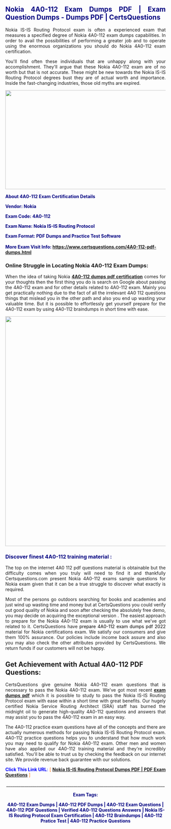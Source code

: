 <h2 style="text-align: justify;"><span style="color: #000080;">Nokia 4A0-112 Exam Dumps PDF | Exam Question Dumps - Dumps PDF | CertsQuestions</span></h2>
<p style="text-align: justify;">Nokia IS-IS Routing Protocol exam is often a experienced exam that measures a specified degree of Nokia  4A0-112 exam dumps capabilities. In order to avail the possibilities of performing a greater job and to operate using the enormous organizations you should do Nokia 4A0-112 exam certification.</p>
<p style="text-align: justify;">You'll find often these individuals that are unhappy along with your accomplishment. They'll argue that these Nokia  4A0-112 exam are of no worth but that is not accurate. These might be new towards the Nokia IS-IS Routing Protocol degrees bust they are of actual worth and importance. Inside the fast-changing industries, those old myths are expired.</p>
<p><img style="display: block; margin-left: auto; margin-right: auto;" src="https://i.imgur.com/eaP4ae9.png" width="840" height="310" /></p>
<p><span style="color: #000080;"><strong>About 4A0-112 Exam Certification Details</strong></span></p>
<p><span style="color: #000080;"><strong>Vendor: Nokia<br /></strong></span></p>
<p><span style="color: #000080;"><strong>Exam Code: 4A0-112</strong></span></p>
<p><span style="color: #000080;"><strong>Exam Name: Nokia IS-IS Routing Protocol</strong></span></p>
<p><span style="color: #000080;"><strong>Exam Format: PDF Dumps and Practice Test Software<br /><br />More Exam Visit Info: <span style="color: #ff6600;"><a href="https://www.certsquestions.com/4A0-112-pdf-dumps.html">https://www.certsquestions.com/4A0-112-pdf-dumps.html</a></span></strong></span></p>
<h3>Online Struggle in Locating Nokia 4A0-112 Exam Dumps:</h3>
<p style="text-align: justify;">When the idea of taking Nokia <a href="https://www.certsquestions.com/4A0-112-pdf-dumps.html"><strong> 4A0-112 dumps pdf certification</strong></a> comes for your thoughts then the first thing you do is search on Google about passing the 4A0-112 exam and for other details related to 4A0-112 exam. Mainly you get practically nothing due to the fact of all the irrelevant 4A0 112 questions things that mislead you in the other path and also you end up wasting your valuable time. But it is possible to effortlessly get yourself prepare for the 4A0-112 exam by using 4A0-112 braindumps in short time with ease.</p>
<p><a href="https://www.certsquestions.com/4A0-112-pdf-dumps.html"><img style="display: block; margin-left: auto; margin-right: auto;" src="https://i.imgur.com/pxhoKQ2.png" width="720" /></a></p>
<h3><span style="color: #000080;">Discover finest  4A0-112 training material :</span></h3>
<p style="text-align: justify;">The top on the internet 4A0 112 pdf questions material is obtainable but the difficulty comes when you truly will need to find it and thankfully Certsquestions.com present Nokia 4A0-112 exams sample questions for Nokia  exam given that it can be a true struggle to discover what exactly is required.</p>
<p style="text-align: justify;">Most of the persons go outdoors searching for books and academies and just wind up wasting time and money but at CertsQuestions you could verify out good quality of Nokia  and soon after checking the absolutely free demo, you may decide on acquiring the exceptional version . The easiest approach to prepare for the Nokia 4A0-112 exam is usually to use what we've got related to it. CertsQuestions have <span style="color: #000000;">prepare 4A0-112 exam dumps pdf 2022</span> material for Nokia certifications exam. We satisfy our consumers and give them 100% assurance. Our policies include income back assure and also you may also check the other attributes provided by CertsQuestions. We return funds if our customers will not be happy.</p>
<h2>Get Achievement with Actual 4A0-112 PDF Questions:</h2>
<p style="text-align: justify;">CertsQuestions give genuine Nokia 4A0-112 exam questions that is necessary to pass the Nokia  4A0-112 exam. We've got most recent<strong>&nbsp;<a href="https://www.certsquestions.com/">exam dumps pdf</a></strong>&nbsp;which it is possible to study to pass the Nokia IS-IS Routing Protocol exam with ease within a short time with great benefits. Our hugely certified Nokia Service Routing Architect (SRA) staff has burned the midnight oil to generate high-quality 4A0-112 questions and answers that may assist you to pass the 4A0-112 exam in an easy way.</p>
<p style="text-align: justify;">The 4A0-112 practice exam questions have all of the concepts and there are actually numerous methods for passing Nokia IS-IS Routing Protocol exam. 4A0-112 practice questions helps you to understand that how much work you may need to qualify for Nokia  4A0-112 exam. Other men and women have also applied our 4A0-112 training material and they're incredibly satisfied. You'll be able to trust us by checking the feedback on our internet site. We provide revenue back guarantee with our solutions.</p>
<p style="text-align: justify;"><span style="color: #0000ff;"><strong>Click This Link URL</strong>:</span> <span style="color: #ff6600;">[ <strong><a href="https://www.certsquestions.com/nokia-service-routing-architect-(sra)-certification.html">Nokia IS-IS Routing Protocol Dumps PDF | PDF Exam Questions</a></strong> ]</span></p>
<p style="text-align: center;">______________________________________________________________________________</p>
<p style="text-align: center;"><span style="color: #000080;"><strong>Exam Tags:</strong></span></p>
<p style="text-align: center;"><span style="color: #000080;"><strong>4A0-112 Exam Dumps | 4A0-112 PDF Dumps | 4A0-112 Exam Questions | 4A0-112 PDF Questions | Verified 4A0-112 Questions Answers | Nokia IS-IS Routing Protocol Exam Certification | 4A0-112 Braindumps | 4A0-112 Pratice Test | 4A0-112 Practice Questions</strong></span></p>
